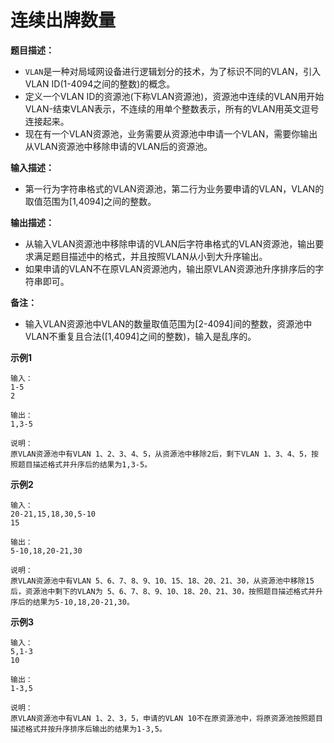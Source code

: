 # 连续出牌数量

**题目描述：**

- `VLAN`是一种对局域网设备进行逻辑划分的技术，为了标识不同的VLAN，引入VLAN ID(1-4094之间的整数)的概念。
- 定义一个VLAN ID的资源池(下称VLAN资源池)，资源池中连续的VLAN用开始VLAN-结束VLAN表示，不连续的用单个整数表示，所有的VLAN用英文逗号连接起来。
- 现在有一个VLAN资源池，业务需要从资源池中申请一个VLAN，需要你输出从VLAN资源池中移除申请的VLAN后的资源池。

**输入描述：**

- 第一行为字符串格式的VLAN资源池，第二行为业务要申请的VLAN，VLAN的取值范围为[1,4094]之间的整数。

**输出描述：**

- 从输入VLAN资源池中移除申请的VLAN后字符串格式的VLAN资源池，输出要求满足题目描述中的格式，并且按照VLAN从小到大升序输出。
- 如果申请的VLAN不在原VLAN资源池内，输出原VLAN资源池升序排序后的字符串即可。

**备注：**

- 输入VLAN资源池中VLAN的数量取值范围为[2-4094]间的整数，资源池中VLAN不重复且合法([1,4094]之间的整数)，输入是乱序的。

**示例1**

```
输入：
1-5
2

输出：
1,3-5

说明：
原VLAN资源池中有VLAN 1、2、3、4、5，从资源池中移除2后，剩下VLAN 1、3、4、5，按照题目描述格式并升序后的结果为1,3-5。
```

**示例2**

```
输入：
20-21,15,18,30,5-10
15

输出：
5-10,18,20-21,30

说明：
原VLAN资源池中有VLAN 5、6、7、8、9、10、15、18、20、21、30，从资源池中移除15后，资源池中剩下的VLAN为 5、6、7、8、9、10、18、20、21、30，按照题目描述格式并升序后的结果为5-10,18,20-21,30。
```

**示例3**

```
输入：
5,1-3
10

输出：
1-3,5

说明：
原VLAN资源池中有VLAN 1、2、3，5，申请的VLAN 10不在原资源池中，将原资源池按照题目描述格式并按升序排序后输出的结果为1-3,5。
```

